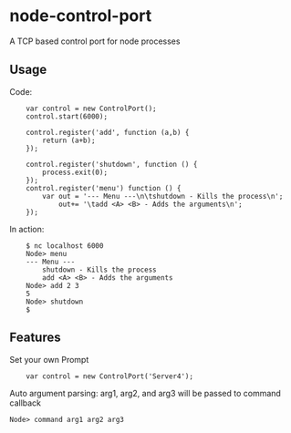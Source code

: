 # node-control-port
	
  A TCP based control port for node processes


## Usage

  Code:	
		
		var control = new ControlPort();
		control.start(6000);
		
		control.register('add', function (a,b) {
			return (a+b);
		});

		control.register('shutdown', function () {
			process.exit(0);
		});
		control.register('menu') function () {
			var out = '--- Menu ---\n\tshutdown - Kills the process\n';
				out+= '\tadd <A> <B> - Adds the arguments\n';
		});
	

  In action:
		
		$ nc localhost 6000
		Node> menu
		--- Menu ---
			shutdown - Kills the process
			add <A> <B> - Adds the arguments
		Node> add 2 3
		5
		Node> shutdown
		$


## Features
  Set your own Prompt
		
		var control = new ControlPort('Server4');
		
  Auto argument parsing:
  arg1, arg2, and arg3 will be passed to command callback
	
	Node> command arg1 arg2 arg3		
